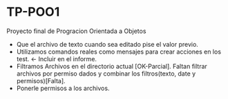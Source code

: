 # TP-POO1
Proyecto final de Progracion Orientada a Objetos


 - Que el archivo de texto cuando sea editado pise el valor previo.
 - Utilizamos comandos reales como mensajes para crear acciones en los test. <- Incluir en el informe.
 - Filtramos Archivos en el directorio actual [OK-Parcial]. Faltan filtrar archivos por permiso dados y combinar los filtros(texto, date y permisos)[Falta].
 - Ponerle permisos a los archivos.
